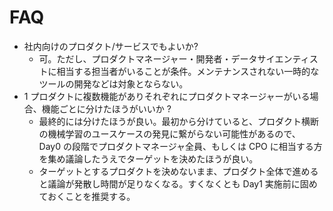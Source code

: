 # FAQ

* 社内向けのプロダクト/サービスでもよいか?
  * 可。ただし、プロダクトマネージャー・開発者・データサイエンティストに相当する担当者がいることが条件。メンテナンスされない一時的なツールの開発などは対象とならない。
* 1 プロダクトに複数機能がありそれぞれにプロダクトマネージャーがいる場合、機能ごとに分けたほうがいいか ?
  * 最終的には分けたほうが良い。最初から分けていると、プロダクト横断の機械学習のユースケースの発見に繋がらない可能性があるので、 Day0 の段階でプロダクトマネージャ全員、もしくは CPO に相当する方を集め議論したうえでターゲットを決めたほうが良い。
  * ターゲットとするプロダクトを決めないまま、プロダクト全体で進めると議論が発散し時間が足りなくなる。すくなくとも Day1 実施前に固めておくことを推奨する。
